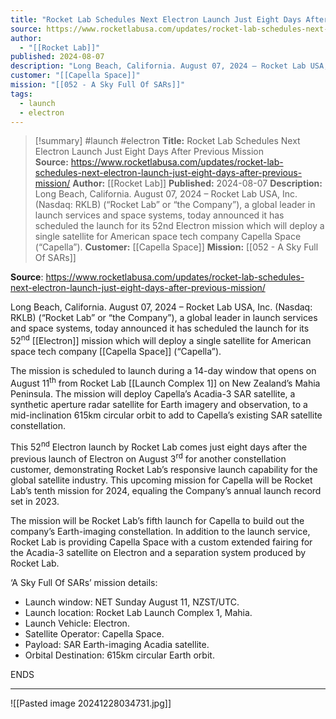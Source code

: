 ```yaml
---
title: "Rocket Lab Schedules Next Electron Launch Just Eight Days After Previous Mission  "
source: https://www.rocketlabusa.com/updates/rocket-lab-schedules-next-electron-launch-just-eight-days-after-previous-mission/
author:
  - "[[Rocket Lab]]"
published: 2024-08-07
description: "Long Beach, California. August 07, 2024 – Rocket Lab USA, Inc. (Nasdaq: RKLB) (“Rocket Lab” or “the Company”), a global leader in launch services and space systems, today announced it has scheduled the launch for its 52nd Electron mission which will deploy a single satellite for American space tech company Capella Space (“Capella”)."
customer: "[[Capella Space]]"
mission: "[[052 - A Sky Full Of SARs]]"
tags:
  - launch
  - electron
---
```

>[!summary]
#launch #electron
**Title:** Rocket Lab Schedules Next Electron Launch Just Eight Days After Previous Mission  
**Source:** https://www.rocketlabusa.com/updates/rocket-lab-schedules-next-electron-launch-just-eight-days-after-previous-mission/
**Author:** [[Rocket Lab]]
**Published:** 2024-08-07
**Description:** Long Beach, California. August 07, 2024 – Rocket Lab USA, Inc. (Nasdaq: RKLB) (“Rocket Lab” or “the Company”), a global leader in launch services and space systems, today announced it has scheduled the launch for its 52nd Electron mission which will deploy a single satellite for American space tech company Capella Space (“Capella”).
**Customer:** [[Capella Space]]
**Mission:** [[052 - A Sky Full Of SARs]]

**Source**: https://www.rocketlabusa.com/updates/rocket-lab-schedules-next-electron-launch-just-eight-days-after-previous-mission/

Long Beach, California. August 07, 2024 – Rocket Lab USA, Inc. (Nasdaq: RKLB) (“Rocket Lab” or “the Company”), a global leader in launch services and space systems, today announced it has scheduled the launch for its 52<sup>nd</sup> [[Electron]] mission which will deploy a single satellite for American space tech company [[Capella Space]] (“Capella”).

The mission is scheduled to launch during a 14-day window that opens on August 11<sup>th</sup> from Rocket Lab [[Launch Complex 1]] on New Zealand’s Mahia Peninsula. The mission will deploy Capella’s Acadia-3 SAR satellite, a synthetic aperture radar satellite for Earth imagery and observation, to a mid-inclination 615km circular orbit to add to Capella’s existing SAR satellite constellation.

This 52<sup>nd</sup> Electron launch by Rocket Lab comes just eight days after the previous launch of Electron on August 3<sup>rd</sup> for another constellation customer, demonstrating Rocket Lab’s responsive launch capability for the global satellite industry. This upcoming mission for Capella will be Rocket Lab’s tenth mission for 2024, equaling the Company’s annual launch record set in 2023.

The mission will be Rocket Lab’s fifth launch for Capella to build out the company’s Earth-imaging constellation. In addition to the launch service, Rocket Lab is providing Capella Space with a custom extended fairing for the Acadia-3 satellite on Electron and a separation system produced by Rocket Lab.

‘A Sky Full Of SARs’ mission details:

- Launch window: NET Sunday August 11, NZST/UTC.
- Launch location: Rocket Lab Launch Complex 1, Mahia.
- Launch Vehicle: Electron.
- Satellite Operator: Capella Space.
- Payload: SAR Earth-imaging Acadia satellite.
- Orbital Destination: 615km circular Earth orbit.

ENDS

---

![[Pasted image 20241228034731.jpg]]